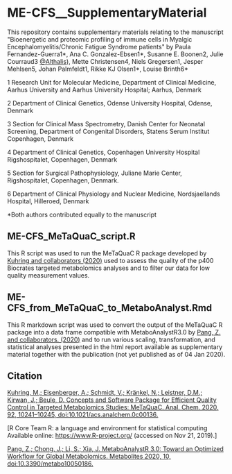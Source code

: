 # ME-CFS__SupplementaryMaterial

This repository contains supplementary materials relating to the manuscript 
"Bioenergetic and proteomic profiling of immune cells in Myalgic Encephalomyelitis/Chronic Fatigue Syndrome patients"
by Paula Fernandez-Guerra1*, Ana C. Gonzalez-Ebsen1*, Susanne E. Boonen2, Julie Courraud3 [@Althalis](https://github.com/Althalis)), Mette Christensen4, Niels Gregersen1, Jesper Mehlsen5, Johan Palmfeldt1, Rikke KJ Olsen1*, Louise Brinth6*

1 Research Unit for Molecular Medicine, Department of Clinical Medicine, Aarhus University and Aarhus University Hospital; Aarhus, Denmark

2 Department of Clinical Genetics, Odense University Hospital, Odense, Denmark 

3 Section for Clinical Mass Spectrometry, Danish Center for Neonatal Screening, Department of Congenital Disorders, Statens Serum Institut Copenhagen, Denmark

4 Department of Clinical Genetics, Copenhagen University Hospital Rigshospitalet, Copenhagen, Denmark

5 Section for Surgical Pathophysiology, Juliane Marie Center, Rigshospitalet, Copenhagen, Denmark.

6 Department of Clinical Physiology and Nuclear Medicine, Nordsjaellands Hospital, Hilleroed, Denmark

*Both authors contributed equally to the manuscript


## ME-CFS_MeTaQuaC_script.R

This R script was used to run the MeTaQuaC R package developed by [Kuhring and collaborators (2020)](https://pubs.acs.org/doi/abs/10.1021/acs.analchem.0c00136) 
used to assess the quality of the p400 Biocrates targeted metabolomics analyses and to filter our data for low quality measurement values.

## ME-CFS_from_MeTaQuaC_to_MetaboAnalyst.Rmd

This R markdown script was used to convert the output of the MeTaQuaC R package into a data frame compatible with MetaboAnalystR3.0 by [Pang, Z. and collaborators. (2020)](https://pubmed.ncbi.nlm.nih.gov/32392884/)
and to run various scaling, transformation, and statistical analyses presented in the html report available as supplementary material together with the publication (not yet published as of 04 Jan 2020).


## Citation
[Kuhring, M.; Eisenberger, A.; Schmidt, V.; Kränkel, N.; Leistner, D.M.; Kirwan, J.; Beule, D. Concepts and Software Package for Efficient Quality Control in Targeted Metabolomics Studies: MeTaQuaC. Anal. Chem. 2020, 92, 10241–10245, doi:10.1021/acs.analchem.0c00136.](https://pubs.acs.org/doi/abs/10.1021/acs.analchem.0c00136)

[R Core Team R: a language and environment for statistical computing Available online: https://www.R-project.org/ (accessed on Nov 21, 2019).]

[Pang, Z.; Chong, J.; Li, S.; Xia, J. MetaboAnalystR 3.0: Toward an Optimized Workflow for Global Metabolomics. Metabolites 2020, 10, doi:10.3390/metabo10050186.](https://pubmed.ncbi.nlm.nih.gov/32392884/)
